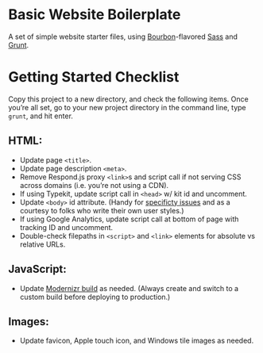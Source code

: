 Basic Website Boilerplate
===========

A set of simple website starter files, using [Bourbon](http://bourbon.io)-flavored [Sass](http://sass-lang.com) and [Grunt](http://gruntjs.com). 

# Getting Started Checklist
Copy this project to a new directory, and check the following items. Once you’re all set, go to your new project directory in the command line, type `grunt`, and hit enter. 

## HTML:
- Update page `<title>`. 
- Update page description `<meta>`. 
- Remove Respond.js proxy `<link>`s and script call if not serving CSS across domains (i.e. you’re not using a CDN). 
- If using Typekit, update script call in `<head>` w/ kit id and uncomment. 
- Update `<body>` id attribute. (Handy for [specificty issues](http://css-tricks.com/id-your-body-for-greater-css-control-and-specificity/) and as a courtesy to folks who write their own user styles.)
- If using Google Analytics, update script call at bottom of page with tracking ID and uncomment.  
- Double-check filepaths in `<script>` and `<link>` elements for absolute vs relative URLs. 

## JavaScript:
- Update [Modernizr build](http://modernizr.com/download/) as needed. (Always create and switch to a custom build before deploying to production.) 

## Images: 
- Update favicon, Apple touch icon, and Windows tile images as needed. 
